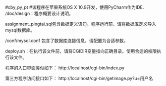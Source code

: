 #cby_py_pt
#该程序在苹果系统OS X 10.9开发，使用PyCharm作为IDE.
/doc/design：程序概要设计说明。

assignment_pingtai.sql包含数据定义语句。程序运行前，请将数据库定义导入mysql数据库。

/conf/mysql.conf 包含了数据库连接信息，请配置为合适参数。

deploy.sh：在执行该文件前，请将CGIDIR变量指向正确目录。使用合适的权限执行该文件。

程序的入口界面类似如下：
http://localhost/cgi-bin/index.py

第三方程序访问接口如下：
http://localhost/cgi-bin/getimage.py?u=用户名
